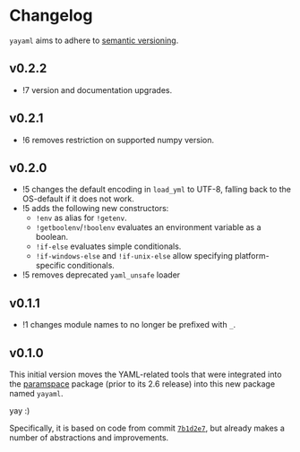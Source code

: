 # Changelog

`yayaml` aims to adhere to [semantic versioning](https://semver.org/).

## v0.2.2
- !7 version and documentation upgrades.

## v0.2.1
- !6 removes restriction on supported numpy version.

## v0.2.0
- !5 changes the default encoding in `load_yml` to UTF-8, falling back to the OS-default if it does not work.
- !5 adds the following new constructors:
    - `!env` as alias for `!getenv`.
    - `!getboolenv`/`!boolenv` evaluates an environment variable as a boolean.
    - `!if-else` evaluates simple conditionals.
    - `!if-windows-else` and `!if-unix-else` allow specifying platform-specific conditionals.
- !5 removes deprecated `yaml_unsafe` loader


## v0.1.1
- !1 changes module names to no longer be prefixed with `_`.


## v0.1.0

This initial version moves the YAML-related tools that were integrated into the [paramspace](https://gitlab.com/blsqr/paramspace) package (prior to its 2.6 release) into this new package named `yayaml`.

yay :)

Specifically, it is based on code from commit [`7b1d2e7`](https://gitlab.com/blsqr/paramspace/-/commit/7b1d2e7e44fe38dadb0e6af901d72299b1ed6dd0), but already makes a number of abstractions and improvements.
